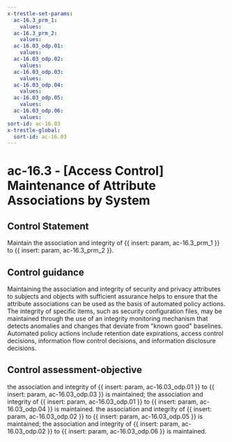 ```yaml
---
x-trestle-set-params:
  ac-16.3_prm_1:
    values:
  ac-16.3_prm_2:
    values:
  ac-16.03_odp.01:
    values:
  ac-16.03_odp.02:
    values:
  ac-16.03_odp.03:
    values:
  ac-16.03_odp.04:
    values:
  ac-16.03_odp.05:
    values:
  ac-16.03_odp.06:
    values:
sort-id: ac-16.03
x-trestle-global:
  sort-id: ac-16.03
---
```


# ac-16.3 - \[Access Control\] Maintenance of Attribute Associations by System

## Control Statement

Maintain the association and integrity of {{ insert: param, ac-16.3_prm_1 }} to {{ insert: param, ac-16.3_prm_2 }}.

## Control guidance

Maintaining the association and integrity of security and privacy attributes to subjects and objects with sufficient assurance helps to ensure that the attribute associations can be used as the basis of automated policy actions. The integrity of specific items, such as security configuration files, may be maintained through the use of an integrity monitoring mechanism that detects anomalies and changes that deviate from "known good" baselines. Automated policy actions include retention date expirations, access control decisions, information flow control decisions, and information disclosure decisions.

## Control assessment-objective

the association and integrity of {{ insert: param, ac-16.03_odp.01 }} to {{ insert: param, ac-16.03_odp.03 }} is maintained;
the association and integrity of {{ insert: param, ac-16.03_odp.01 }} to {{ insert: param, ac-16.03_odp.04 }} is maintained.
the association and integrity of {{ insert: param, ac-16.03_odp.02 }} to {{ insert: param, ac-16.03_odp.05 }} is maintained;
the association and integrity of {{ insert: param, ac-16.03_odp.02 }} to {{ insert: param, ac-16.03_odp.06 }} is maintained.
